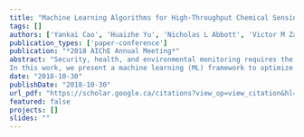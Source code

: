 ```yaml
---
title: "Machine Learning Algorithms for High-Throughput Chemical Sensing Using Liquid-Crystals"
tags: []
authors: ['Yankai Cao', 'Huaizhe Yu', 'Nicholas L Abbott', 'Victor M Zavala']
publication_types: ['paper-conference']
publication: "*2018 AIChE Annual Meeting*"
abstract: "Security, health, and environmental monitoring requires the development of chemical sensing technologies that can be used in-situ and with limited equipment and human intervention. The impact of such technologies when deployed at a large scale can be significant; for instance, the U.S. Department of Energy Savannah River laboratory analyzes over 40,000 groundwater samples per year at a cost of $1,000 per sample ($40 million per year) [1]. Liquid crystals (LCs) are fluid phases with preferred molecular orientations, a so-called director, that undergo surface-driven ordering transitions in the presence of chemical species such as organophosphonates [2, 3, 4, 5, 6], chlorine, ammonia, and hydrogen sulfide [7]. The optical characteristics (features) of the LC transitions can be tailored and exploited to design chemical sensors. For instance, LCs can be designed to assume homeotropic (perpendicular) orientations on surfaces decorated with metal salts [2, 4, 8]. Chemical species that diffuse into the LCs and bind more strongly to the metal cations than the LC functional groups will trigger a transition of the LCs orientation from homeotropic to planar (see Figure 1) [9, 10, 11]. It is possible to manipulate the selectivity and response characteristics (e.g., dynamics) of the LC by tuning the binding energies of the LC functional groups (e.g., nitrile and pyridine groups) to the surface (e.g., Fe+3, La3+) [9, 10]. For instance, ordering transitions of LC sensors fabricated using a nematic LC called 4-cyano- 4’-penthylbiphenil (5CB) and surfaces presenting aluminum perchlorate salts have been studied in [12, 13, 14].
In this work, we present a machine learning (ML) framework to optimize the specificity and speed of LC-based chemical sensors. Specifically, we demonstrate that ML techniques can uncover valuable feature information from surface-driven LC orientational transitions triggered by the presence of different gas-phase analytes (and the corresponding optical responses) and can exploit such feature information to train accurate and automatic classifiers. We demonstrate the utility of the framework by designing an experimental LC system that exhibits similar optical responses to a stream of nitrogen containing either 10 ppmv dimethyl-methylphosphonate (DMMP) or 30% relative humidity (RH). The ML framework is used to process and classify thousands of images (optical micrographs) collected during the LC responses and we show that classification (sensing) accuracies of over 99% can be achieved. For the same experimental system, we demonstrate that traditional feature information used in characterizing LC responses (such as average brightness) can only achieve sensing accuracies of 60%. We also find that high accuracies can be achieved by using time snapshots collected early in the LC response, thus providing the ability to create fast sensors. We also show that the ML framework can be used to systematically analyze the quality of information embedded in LC responses and to filter out noise that arises from imperfect LC designs and from sample variations. We evaluate a range of classifiers and feature extraction methods and conclude that linear support vector machines are preferred and that high accuracies can only be achieved by simultaneously exploiting multiple sources of feature information."
date: "2018-10-30"
publishDate: "2018-10-30"
url_pdf: "https://scholar.google.ca/citations?view_op=view_citation&hl=zh-CN&user=M-s3mjAAAAAJ&cstart=80&citation_for_view=M-s3mjAAAAAJ:lSLTfruPkqcC"
featured: false
projects: []
slides: ""
---
```

